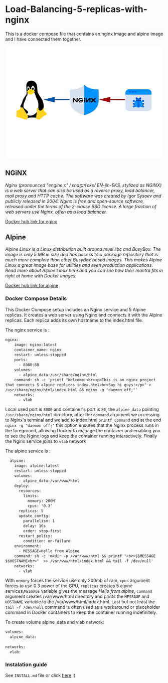 # Load-Balancing-5-replicas-with-nginx
This is a docker compose file that contains an nginx image and alpine image and I have connected them together.

![alpine](https://github.com/JohnTa15/Load-Balancing-5-replicas-with-nginx/blob/main/nginxshieldsalpine.png)

## NGiNX
*Nginx (pronounced "engine x" /ˌɛndʒɪnˈɛks/ EN-jin-EKS, stylized as NGINX) is a web server that can also be used as a reverse proxy, load balancer, mail proxy and HTTP cache. The software was created by Igor Sysoev and publicly released in 2004. Nginx is free and open-source software, released under the terms of the 2-clause BSD license. A large fraction of web servers use Nginx, often as a load balancer.*

[Docker hub link for nginx](https://hub.docker.com/_/nginx)

## Alpine
*Alpine Linux is a Linux distribution built around musl libc and BusyBox. The image is only 5 MB in size and has access to a package repository that is much more complete than other BusyBox based images. This makes Alpine Linux a great image base for utilities and even production applications. Read more about Alpine Linux here and you can see how their mantra fits in right at home with Docker images.*

[Docker hub link for alpine](https://hub.docker.com/_/alpine)

### Docker Compose Details 

This Docker Compose setup includes an Nginx service and 5 Alpine replicas. It creates a web server using Nginx and connects it with the Alpine replicas. Each replica adds its own hostname to the index.html file.


The nginx service is :
```
nginx:
    image: nginx:latest
    container_name: nginx
    restart: unless-stopped
    ports:
      - 8080:80
    volumes:
      - alpine_data:/usr/share/nginx/html
    command: sh -c 'printf "Welcome!<br><p>This is an nginx project that connects 5 alpine replicas index.html<br>Say hi guys!</p>" > /usr/share/nginx/html/index.html && nginx -g "daemon off;"'
    networks:
      - vlab
```
Local used port is `8080` and container's port is `80`, the `alpine_data` pointing `/usr/share/nginx/html` directory, after the `command` argument we accessing to Nginx's terminal and we add to index.html `printf command` and at the end `nginx -g "daemon off;"` this option ensures that the Nginx process runs in the foreground, allowing Docker to manage the container and enabling you to see the Nginx logs and keep the container running interactively. Finally the Nginx service joins to `vlab` network

The alpine service is :
```
  alpine:
    image: alpine:latest
    restart: unless-stopped
    volumes:
      - alpine_data:/var/www/html
    deploy:
      resources:
        limits:
          memory: 200M
          cpus: '0.3'
      replicas: 5
      update_config:
        parallelism: 1
        delay: 10s
        order: stop-first
      restart_policy:
        condition: on-failure
    environment:
      - MESSAGE=Hello from Alpine
    command: sh -c 'mkdir -p /var/www/html && printf "<br>$$MESSAGE $$HOSTNAME<br>"  >> /var/www/html/index.html && tail -f /dev/null'
    networks:
      - vlab
```
With `memory` forces the service use only 200mb of ram, `cpus` argument forces to use 0.3 power of the CPU, `replicas` creates 5 alpine services,`MESSAGE` variable gives the message *Hello from alpine*, `command` argument creates /var/www/html directory and prints the `MESSAGE` and `HOSTNAME` variable to the /var/www/html/index.html. Last but not least the `tail -f /dev/null` command is often used as a workaround or placeholder command in Docker containers to keep the container running indefinitely.

To create volume alpine_data and vlab network:
```
volumes:
  alpine_data:

networks:
  vlab:
```
### Instalation guide
See `INSTALL.md` file or click [here]() ;)


